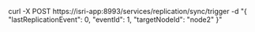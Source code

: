curl -X POST https://isri-app:8993/services/replication/sync/trigger -d "{   "lastReplicationEvent": 0,   "eventId": 1,   "targetNodeId": "node2" }"

